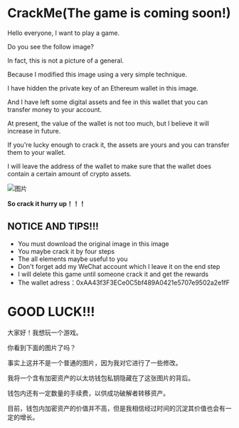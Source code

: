 # CrackMe(The game is coming soon!)

Hello everyone, I want to play a game.

Do you see the follow image?

In fact, this is not a picture of a general.

Because I modified this image using a very simple technique.

I have hidden the private key of an Ethereum wallet in this image.

And I have left some digital assets and fee in this wallet that you can transfer money to your account.

At present, the value of the wallet is not too much, but I believe it will increase in future.

If you're lucky enough to crack it, the assets are yours and you can transfer them to your wallet.

I will leave the address of the wallet to make sure that the wallet does contain a certain amount of crypto assets.

![图片](https://user-images.githubusercontent.com/76581055/121801377-98ac6780-cc69-11eb-85f9-0ab24dd038a7.png)

**So crack it hurry up！！！**

## NOTICE AND TIPS!!!

- You must download the original image in this image
- You maybe crack it by four steps
- The all elements maybe useful to you
- Don't forget add my WeChat account which I leave it on the end step
- I will delete this game until someone crack it and get the rewards
- The wallet adress：0xAA43f3F3ECe0C5bf489A0421e5707e9502a2e1fF

# GOOD LUCK!!!

大家好！我想玩一个游戏。

你看到下面的图片了吗？

事实上这并不是一个普通的图片，因为我对它进行了一些修改。

我将一个含有加密资产的以太坊钱包私钥隐藏在了这张图片的背后。

钱包内还有一定数量的手续费，以供成功破解者转移资产。

目前，钱包内加密资产的价值并不高，但是我相信经过时间的沉淀其价值也会有一定的增长。





